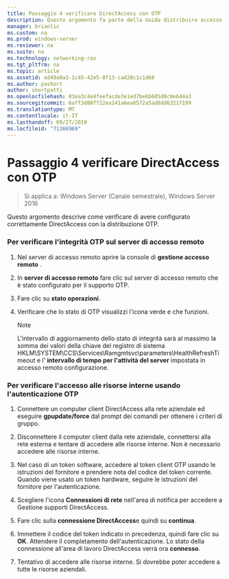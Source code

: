 ```yaml
---
title: Passaggio 4 verificare DirectAccess con OTP
description: Questo argomento fa parte della Guida distribuire accesso remoto con l'autenticazione OTP in Windows Server 2016.
manager: brianlic
ms.custom: na
ms.prod: windows-server
ms.reviewer: na
ms.suite: na
ms.technology: networking-ras
ms.tgt_pltfrm: na
ms.topic: article
ms.assetid: ed49a0a3-1c45-42e5-8f13-cad20c1c1d68
ms.author: pashort
author: shortpatti
ms.openlocfilehash: 83ea3c4e4feefacde3e1ed7be6b605d8c0e644a3
ms.sourcegitcommit: 6aff3d88ff22ea141a6ea6572a5ad8dd6321f199
ms.translationtype: MT
ms.contentlocale: it-IT
ms.lasthandoff: 09/27/2019
ms.locfileid: "71366969"
---
```

# <a name="step-4-verify-directaccess-with-otp"></a>Passaggio 4 verificare DirectAccess con OTP

>Si applica a: Windows Server (Canale semestrale), Windows Server 2016

Questo argomento descrive come verificare di avere configurato correttamente DirectAccess con la distribuzione OTP.
  
### <a name="to-verify-otp-health-on-the-remote-access-server"></a>Per verificare l'integrità OTP sul server di accesso remoto

1. Nel server di accesso remoto aprire la console di **gestione accesso remoto** .  

2. In **server di accesso remoto** fare clic sul server di accesso remoto che è stato configurato per il supporto OTP.  

3. Fare clic su **stato operazioni**.  

4. Verificare che lo stato di OTP visualizzi l'icona verde e che funzioni.  
  
    > [!NOTE]  
    > L'intervallo di aggiornamento dello stato di integrità sarà al massimo la somma dei valori della chiave del registro di sistema HKLM\SYSTEM\CCS\Services\Ramgmtsvc\parameters\HealthRefreshTimeout e l' **intervallo di tempo per l'attività del server** impostata in accesso remoto configurazione.  
  
### <a name="to-verify-access-to-internal-resources-using-otp-authentication"></a>Per verificare l'accesso alle risorse interne usando l'autenticazione OTP  
  
1.  Connettere un computer client DirectAccess alla rete aziendale ed eseguire **gpupdate/force** dal prompt dei comandi per ottenere i criteri di gruppo.  
  
2.  Disconnettere il computer client dalla rete aziendale, connettersi alla rete esterna e tentare di accedere alle risorse interne. Non è necessario accedere alle risorse interne.  
  
3.  Nel caso di un token software, accedere al token client OTP usando le istruzioni del fornitore e prendere nota del codice del token corrente. Quando viene usato un token hardware, seguire le istruzioni del fornitore per l'autenticazione.  
  
4.  Scegliere l'icona **Connessioni di rete** nell'area di notifica per accedere a Gestione supporti DirectAccess.  
  
5.  Fare clic sulla **connessione DirectAccess**e quindi su **continua**.  
  
6.  Immettere il codice del token indicato in precedenza, quindi fare clic su **OK**. Attendere il completamento dell'autenticazione. Lo stato della connessione all'area di lavoro DirectAccess verrà ora **connesso**.  
  
7.  Tentativo di accedere alle risorse interne. Si dovrebbe poter accedere a tutte le risorse aziendali.  
  


